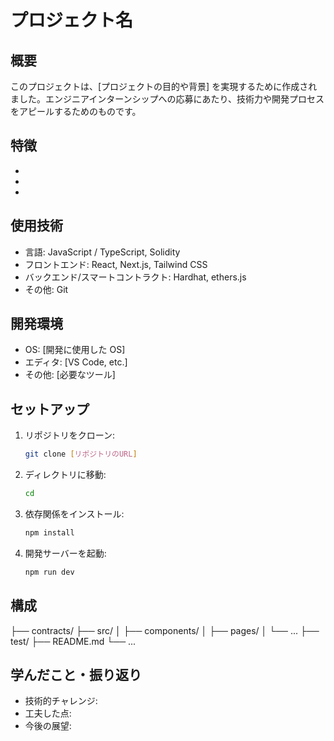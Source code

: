 # プロジェクト名

## 概要

このプロジェクトは、[プロジェクトの目的や背景] を実現するために作成されました。エンジニアインターンシップへの応募にあたり、技術力や開発プロセスをアピールするためのものです。

## 特徴

- [特徴 1]: [具体的な説明]
- [特徴 2]: [具体的な説明]
- [特徴 3]: [具体的な説明]

## 使用技術

- 言語: JavaScript / TypeScript, Solidity
- フロントエンド: React, Next.js, Tailwind CSS
- バックエンド/スマートコントラクト: Hardhat, ethers.js
- その他: Git

## 開発環境

- OS: [開発に使用した OS]
- エディタ: [VS Code, etc.]
- その他: [必要なツール]

## セットアップ

1. リポジトリをクローン:
   ```bash
   git clone [リポジトリのURL]
   ```
2. ディレクトリに移動:
   ```bash
   cd
   ```
3. 依存関係をインストール:
   ```bash
   npm install
   ```
4. 開発サーバーを起動:
   ```bash
   npm run dev
   ```

## 構成

├── contracts/
├── src/
│ ├── components/
│ ├── pages/
│ └── ...
├── test/
├── README.md
└── ...

## 学んだこと・振り返り

- 技術的チャレンジ:
- 工夫した点:
- 今後の展望:

